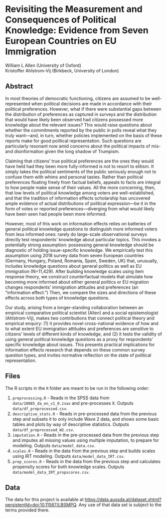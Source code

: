 # Revisiting the Measurement and Consequences of Political Knowledge: Evidence from Seven European Countries on EU Immigration

William L Allen (University of Oxford)  
Kristoffer Ahlstrom-Vij (Birkbeck, University of London)

## Abstract

In most theories of democratic functioning, citizens are assumed to be well-represented when political decisions are made in accordance with their political preferences. However, what if there were substantial gaps between the distribution of preferences as captured in surveys and the distribution that would have likely been observed had citizens possessed more knowledge about the relevant issues? This would raise questions about whether the commitments reported by the public in polls reveal what they truly want—and, in turn, whether policies implemented on the basis of these reports make for good political representation. Such questions are particularly resonant now amid concerns about the political impacts of mis- and disinformation given the long shadow of Trumpism.  

Claiming that citizens’ true political preferences are the ones they would have held had they been more fully-informed is not to resort to elitism. It simply takes the political sentiments of the public seriously enough not to confuse them with whims and personal tastes. Rather than political preferences floating freely from factual beliefs, appeals to facts are integral to how people make sense of their values. All the more concerning, then, that low levels of political knowledge among voters are well-established, and that the tradition of information effects scholarship has uncovered ample evidence of actual distributions of political expression—be it in the form of votes or reported preferences—diverging from what would likely have been seen had people been more informed. 

However, most of this work on information effects relies on batteries of general political knowledge questions to distinguish more informed voters from less informed ones: rarely do large-scale observational surveys directly test respondents’ knowledge about particular topics. This invokes a potentially strong assumption: possessing general knowledge should be diagnostic of holding issue-specific knowledge. We empirically test this assumption using 2018 survey data from seven European countries (Germany, Hungary, Poland, Romania, Spain, Sweden, UK) that, unusually, includes knowledge questions about general politics as well as EU immigration (N=11,429). After building knowledge scales using item response theory, we construct counterfactual models that simulate how becoming more informed about either general politics or EU migration changes respondents’ immigration attitudes and preferences (an “information effect.”) Then, we compare the sizes and directions of these effects across both types of knowledge questions. 

Our study, arising from a longer-standing collaboration between an empirical comparative political scientist (Allen) and a social epistemologist (Ahlstrom-Vij), makes two contributions that connect political theory and empirical enquiry: (1) it provides novel cross-national evidence of how and to what extent EU immigration attitudes and preferences are sensitive to citizens’ levels of different kinds of knowledge, and (2) it tests the validity of using general political knowledge questions as a proxy for respondents’ specific knowledge about issues. This presents practical implications for information effects research that depends on these common survey question types, and invites normative reflection on the state of political representation.

## Files

The R scripts in the `R` folder are meant to be run in the following order:

1. `preprocessing.R` - Reads in the SPSS data from `data/10085_da_en_v1_0.zsav` and pre-processes it. Outputs `data/df_preprocessed.csv`. 
2. `descriptive_stats.R` - Reads in pre-processed data from the previous step and subsets it to only include Wave 2 data, and shows some basic tables and plots by way of descriptive statistics. Outputs `data/df_preprocessed_W2.csv`.
3. `imputation.R` - Reads in the pre-processed data from the previous step and imputes all missing values using multiple imputation, to prepare for modeling. Outputs `data/model_data.csv`. 
4. `scales.R` - Reads in the data from the previous step and builds scales using IRT modeling. Outputs `data/model_data_IRT.csv`.
5. `prop_scores.R` - Reads in the data from the previous step and calculates propensity scores for both knowledge scales. Outputs `data/model_data_IRT_propscores.csv`.

## Data

The data for this project is available at https://data.aussda.at/dataset.xhtml?persistentId=doi:10.11587/LBSMPQ. Any use of that data set is subject to the terms provided there.
